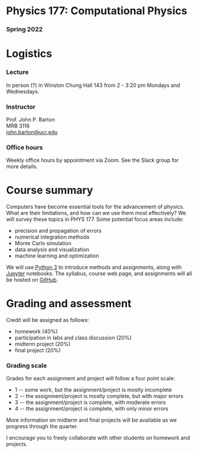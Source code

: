 # Physics 177: Computational Physics
### Spring 2022


# Logistics

### Lecture
In person (?) in Winston Chung Hall 143 from 2 - 3:20 pm Mondays and Wednesdays.

### Instructor
Prof. John P. Barton  
MRB 3116  
john.barton@ucr.edu  

### Office hours
Weekly office hours by appointment via Zoom. See the Slack group for more details.


# Course summary
Computers have become essential tools for the advancement of physics. What are their limitations, and how can we use them most effectively? We will survey these topics in PHYS 177. Some potential focus areas include:
- precision and propagation of errors  
- numerical integration methods  
- Monte Carlo simulation  
- data analysis and visualization  
- machine learning and optimization  


We will use [Python 3](https://www.python.org/download/releases/3.0/) to introduce methods and assignments, along with [Jupyter](https://jupyter.org/) notebooks. The syllabus, course web page, and assignments will all be hosted on [GitHub](https://github.com/).


# Grading and assessment
Credit will be assigned as follows:
- homework (40%)  
- participation in labs and class discussion (20%)  
- midterm project (20%)  
- final project (20%)  


### Grading scale
Grades for each assignment and project will follow a four point scale:
- 1 -- some work, but the assignment/project is mostly incomplete  
- 2 -- the assignment/project is mostly complete, but with major errors  
- 3 -- the assignment/project is complete, with moderate errors  
- 4 -- the assignment/project is complete, with only minor errors  

More information on midterm and final projects will be available as we progress through the quarter.

I encourage you to freely collaborate with other students on homework and projects.
